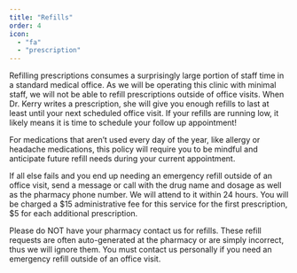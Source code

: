 ```yaml
---
title: "Refills"
order: 4
icon: 
  - "fa"
  - "prescription"
---
```

Refilling prescriptions consumes a surprisingly large portion of staff time in a standard medical office. As we will be operating this clinic with minimal staff, we will not be able to refill prescriptions outside of office visits. When Dr. Kerry writes a prescription, she will give you enough refills to last at least until your next scheduled office visit. If your refills are running low, it likely means it is time to schedule your follow up appointment!

For medications that arenʼt used every day of the year, like allergy or headache medications, this policy will require you to be mindful and anticipate future refill needs during your current appointment.

If all else fails and you end up needing an emergency refill outside of an office visit, send a message or call with the drug name and dosage as well as the pharmacy phone number. We will attend to it within 24 hours. You will be charged a $15 administrative fee for this service for the first prescription, $5 for each additional prescription.

Please do NOT have your pharmacy contact us for refills. These refill requests are often auto-generated at the pharmacy or are simply incorrect, thus we will ignore them. You must contact us personally if you need an emergency refill outside of an office visit.